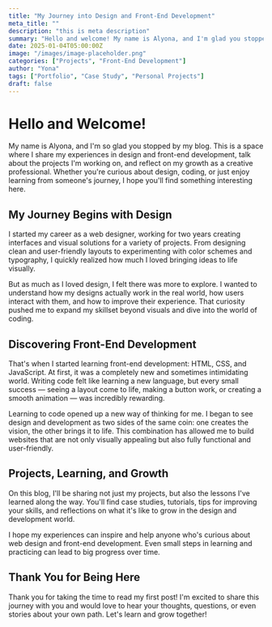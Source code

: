 ```yaml
---
title: "My Journey into Design and Front-End Development"
meta_title: ""
description: "this is meta description"
summary: "Hello and welcome! My name is Alyona, and I'm glad you stopped by my blog. Here, I'll be sharing my experiences in design and front-end development."
date: 2025-01-04T05:00:00Z
image: "/images/image-placeholder.png"
categories: ["Projects", "Front-End Development"]
author: "Yona"
tags: ["Portfolio", "Case Study", "Personal Projects"]
draft: false
---
```


# Hello and Welcome!

My name is Alyona, and I'm so glad you stopped by my blog. This is a space where I share my experiences in design and front-end development, talk about the projects I'm working on, and reflect on my growth as a creative professional. Whether you're curious about design, coding, or just enjoy learning from someone's journey, I hope you'll find something interesting here.

## My Journey Begins with Design

I started my career as a web designer, working for two years creating interfaces and visual solutions for a variety of projects. From designing clean and user-friendly layouts to experimenting with color schemes and typography, I quickly realized how much I loved bringing ideas to life visually.

But as much as I loved design, I felt there was more to explore. I wanted to understand how my designs actually work in the real world, how users interact with them, and how to improve their experience. That curiosity pushed me to expand my skillset beyond visuals and dive into the world of coding.

## Discovering Front-End Development

That's when I started learning front-end development: HTML, CSS, and JavaScript. At first, it was a completely new and sometimes intimidating world. Writing code felt like learning a new language, but every small success — seeing a layout come to life, making a button work, or creating a smooth animation — was incredibly rewarding.

Learning to code opened up a new way of thinking for me. I began to see design and development as two sides of the same coin: one creates the vision, the other brings it to life. This combination has allowed me to build websites that are not only visually appealing but also fully functional and user-friendly.

## Projects, Learning, and Growth

On this blog, I'll be sharing not just my projects, but also the lessons I've learned along the way. You'll find case studies, tutorials, tips for improving your skills, and reflections on what it's like to grow in the design and development world.

I hope my experiences can inspire and help anyone who's curious about web design and front-end development. Even small steps in learning and practicing can lead to big progress over time.

## Thank You for Being Here

Thank you for taking the time to read my first post! I'm excited to share this journey with you and would love to hear your thoughts, questions, or even stories about your own path. Let's learn and grow together!
